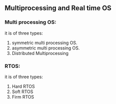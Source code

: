 ## Multiprocessing and Real time OS

### Multi processing OS:
it is of three types:
1. symmetric multi processing OS.
2. asymmetric multi processing OS.
3. Distributed Multiprocessing

### RTOS: 
it is of three types: 
1. Hard RTOS
2. Soft RTOS
3. Firm RTOS